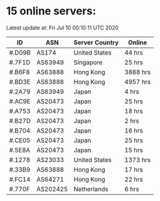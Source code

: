 # 15 online servers:

Latest update at: Fri Jul 10 00:10:11 UTC 2020

| ID | ASN | Server Country | Online |
| -- | --- | -------------- | ------ |
| #.D09B | AS174 | United States | 44 hrs |
| #.7F1D | AS63949 | Singapore | 25 hrs |
| #.B6F8 | AS63888 | Hong Kong | 3888 hrs |
| #.BD3E | AS63888 | Hong Kong | 4957 hrs |
| #.2A79 | AS63949 | Japan | 4 hrs |
| #.AC9E | AS20473 | Japan | 25 hrs |
| #.A753 | AS20473 | Japan | 18 hrs |
| #.B27D | AS20473 | Japan | 2 hrs |
| #.B704 | AS20473 | Japan | 16 hrs |
| #.CE05 | AS20473 | Japan | 25 hrs |
| #.5E8A | AS20473 | Japan | 15 hrs |
| #.1278 | AS23033 | United States | 1373 hrs |
| #.33B9 | AS63888 | Hong Kong | 17 hrs |
| #.FC14 | AS64271 | Hong Kong | 22 hrs |
| #.770F | AS202425 | Netherlands | 6 hrs |

